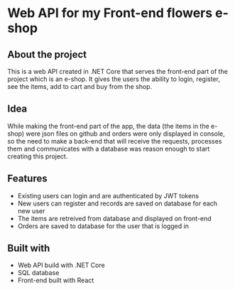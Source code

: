 # Web API for my Front-end flowers e-shop

## About the project

This is a web API created in .NET Core that serves the front-end part of the project which is an e-shop.
It gives the users the ability to login, register, see the items, add to cart and buy from the shop.

## Idea
While making the front-end part of the app, the data (the items in the e-shop) were json files on github and orders were only displayed in console, so the need to make a back-end that will receive the requests, processes them and communicates with a database was reason enough to start creating this project.

## Features
- Existing users can login and are authenticated by JWT tokens
- New users can register and records are saved on database for each new user
- The items are retreived from database and displayed on front-end
- Orders are saved to database for the user that is logged in

## Built with
 - Web API build with .NET Core
 - SQL database
 - Front-end built with React

 
